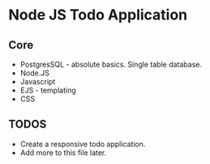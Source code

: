 # Node JS Todo Application
## Core 

+ PostgresSQL - absolute basics. Single table database.
+ Node.JS
+ Javascript
+ EJS - templating
+ CSS

## TODOS

+ Create a responsive todo application.
+ Add more to this file later.